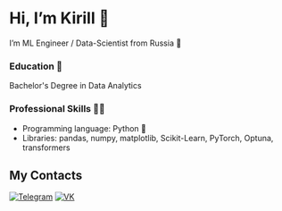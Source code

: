# Hi, I’m Kirill 👋
I’m ML Engineer / Data-Scientist from Russia 💓

### Education 📘
Bachelor's Degree in Data Analytics

### Professional Skills 👨‍💻
- Programming language: Python 🐍
- Libraries: pandas, numpy, matplotlib, Scikit-Learn, PyTorch, Optuna, transformers 

## My Contacts
[![Telegram](https://img.shields.io/badge/Telegram-2CA5E0?style=for-the-badge&logo=telegram&logoColor=white)](https://t.me/xddxdk) [![VK](https://img.shields.io/badge/VK-4680C2?style=for-the-badge&logo=vk&logoColor=white)](https://vk.com/xddxdk)
<!---
xddxdk/xddxdk is a ✨ special ✨ repository because its `README.md` (this file) appears on your GitHub profile.
You can click the Preview link to take a look at your changes.
--->
